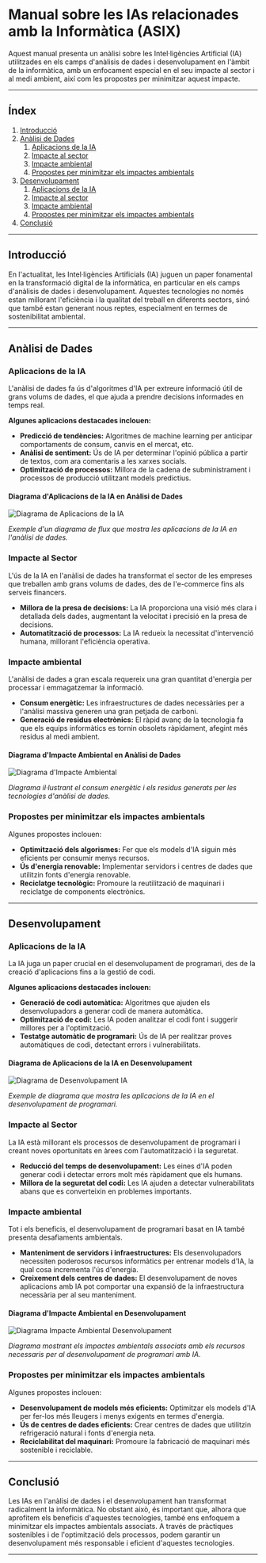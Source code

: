 # Manual sobre les IAs relacionades amb la Informàtica (ASIX)

Aquest manual presenta un anàlisi sobre les Intel·ligències Artificial (IA) utilitzades en els camps d'anàlisis de dades i desenvolupament en l'àmbit de la informàtica, amb un enfocament especial en el seu impacte al sector i al medi ambient, així com les propostes per minimitzar aquest impacte.

---

## Índex
1. [Introducció](#introducció)
2. [Anàlisi de Dades](#anàlisi-de-dades)
   1. [Aplicacions de la IA](#aplicacions-de-la-ia)
   2. [Impacte al sector](#impacte-al-sector)
   3. [Impacte ambiental](#impacte-ambiental)
   4. [Propostes per minimitzar els impactes ambientals](#propostes-per-minimitzar-els-impactes-ambientals)
3. [Desenvolupament](#desenvolupament)
   1. [Aplicacions de la IA](#aplicacions-de-la-ia-1)
   2. [Impacte al sector](#impacte-al-sector-1)
   3. [Impacte ambiental](#impacte-ambiental-1)
   4. [Propostes per minimitzar els impactes ambientals](#propostes-per-minimitzar-els-impactes-ambientals-1)
4. [Conclusió](#conclusió)

---

## Introducció

En l'actualitat, les Intel·ligències Artificials (IA) juguen un paper fonamental en la transformació digital de la informàtica, en particular en els camps d'anàlisis de dades i desenvolupament. Aquestes tecnologies no només estan millorant l'eficiència i la qualitat del treball en diferents sectors, sinó que també estan generant nous reptes, especialment en termes de sostenibilitat ambiental.

---

## Anàlisi de Dades

### Aplicacions de la IA

L'anàlisi de dades fa ús d'algoritmes d'IA per extreure informació útil de grans volums de dades, el que ajuda a prendre decisions informades en temps real.

**Algunes aplicacions destacades inclouen:**
- **Predicció de tendències:** Algoritmes de machine learning per anticipar comportaments de consum, canvis en el mercat, etc.
- **Anàlisi de sentiment:** Ús de IA per determinar l'opinió pública a partir de textos, com ara comentaris a les xarxes socials.
- **Optimització de processos:** Millora de la cadena de subministrament i processos de producció utilitzant models predictius.

#### Diagrama d'Aplicacions de la IA en Anàlisi de Dades

![Diagrama de Aplicacions de la IA](path/to/diagrama_aplicacions_IA.png)

*Exemple d'un diagrama de flux que mostra les aplicacions de la IA en l'anàlisi de dades.*

### Impacte al Sector

L'ús de la IA en l'anàlisi de dades ha transformat el sector de les empreses que treballen amb grans volums de dades, des de l'e-commerce fins als serveis financers.

- **Millora de la presa de decisions:** La IA proporciona una visió més clara i detallada dels dades, augmentant la velocitat i precisió en la presa de decisions.
- **Automatització de processos:** La IA redueix la necessitat d'intervenció humana, millorant l'eficiència operativa.

### Impacte ambiental

L'anàlisi de dades a gran escala requereix una gran quantitat d'energia per processar i emmagatzemar la informació.

- **Consum energètic:** Les infraestructures de dades necessàries per a l'anàlisi massiva generen una gran petjada de carboni.
- **Generació de residus electrònics:** El ràpid avanç de la tecnologia fa que els equips informàtics es tornin obsolets ràpidament, afegint més residus al medi ambient.

#### Diagrama d'Impacte Ambiental en Anàlisi de Dades

![Diagrama d'Impacte Ambiental](path/to/diagrama_impacte_ambiental.png)

*Diagrama il·lustrant el consum energètic i els residus generats per les tecnologies d'anàlisi de dades.*

### Propostes per minimitzar els impactes ambientals

Algunes propostes inclouen:
- **Optimització dels algorismes:** Fer que els models d'IA siguin més eficients per consumir menys recursos.
- **Ús d'energia renovable:** Implementar servidors i centres de dades que utilitzin fonts d'energia renovable.
- **Reciclatge tecnològic:** Promoure la reutilització de maquinari i reciclatge de components electrònics.

---

## Desenvolupament

### Aplicacions de la IA

La IA juga un paper crucial en el desenvolupament de programari, des de la creació d'aplicacions fins a la gestió de codi.

**Algunes aplicacions destacades inclouen:**
- **Generació de codi automàtica:** Algoritmes que ajuden els desenvolupadors a generar codi de manera automàtica.
- **Optimització de codi:** Les IA poden analitzar el codi font i suggerir millores per a l'optimització.
- **Testatge automàtic de programari:** Ús de IA per realitzar proves automàtiques de codi, detectant errors i vulnerabilitats.

#### Diagrama de Aplicacions de la IA en Desenvolupament

![Diagrama de Desenvolupament IA](path/to/diagrama_aplicacions_IA_desarrollament.png)

*Exemple de diagrama que mostra les aplicacions de la IA en el desenvolupament de programari.*

### Impacte al Sector

La IA està millorant els processos de desenvolupament de programari i creant noves oportunitats en àrees com l'automatització i la seguretat.

- **Reducció del temps de desenvolupament:** Les eines d'IA poden generar codi i detectar errors molt més ràpidament que els humans.
- **Millora de la seguretat del codi:** Les IA ajuden a detectar vulnerabilitats abans que es converteixin en problemes importants.

### Impacte ambiental

Tot i els beneficis, el desenvolupament de programari basat en IA també presenta desafiaments ambientals.

- **Manteniment de servidors i infraestructures:** Els desenvolupadors necessiten poderosos recursos informàtics per entrenar models d'IA, la qual cosa incrementa l'ús d'energia.
- **Creixement dels centres de dades:** El desenvolupament de noves aplicacions amb IA pot comportar una expansió de la infraestructura necessària per al seu manteniment.

#### Diagrama d'Impacte Ambiental en Desenvolupament

![Diagrama Impacte Ambiental Desenvolupament](path/to/diagrama_impacte_ambiental_desarrollo.png)

*Diagrama mostrant els impactes ambientals associats amb els recursos necessaris per al desenvolupament de programari amb IA.*

### Propostes per minimitzar els impactes ambientals

Algunes propostes inclouen:
- **Desenvolupament de models més eficients:** Optimitzar els models d'IA per fer-los més lleugers i menys exigents en termes d'energia.
- **Ús de centres de dades eficients:** Crear centres de dades que utilitzin refrigeració natural i fonts d'energia neta.
- **Reciclabilitat del maquinari:** Promoure la fabricació de maquinari més sostenible i reciclable.

---

## Conclusió

Les IAs en l'anàlisi de dades i el desenvolupament han transformat radicalment la informàtica. No obstant això, és important que, alhora que aprofitem els beneficis d'aquestes tecnologies, també ens enfoquem a minimitzar els impactes ambientals associats. A través de pràctiques sostenibles i de l'optimització dels processos, podem garantir un desenvolupament més responsable i eficient d'aquestes tecnologies.

---

